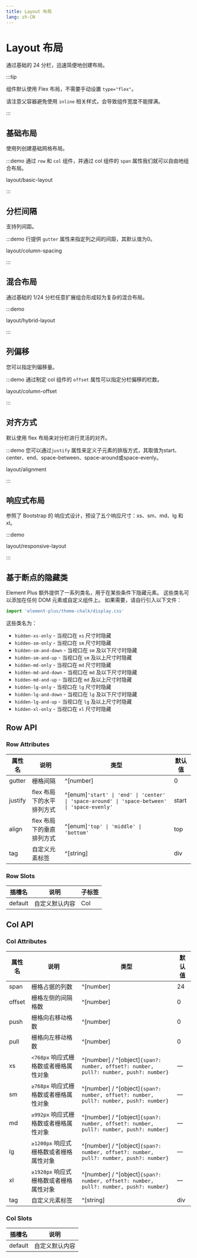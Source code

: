 ```yaml
---
title: Layout 布局
lang: zh-CN
---
```


# Layout 布局

通过基础的 24 分栏，迅速简便地创建布局。

:::tip

组件默认使用 Flex 布局，不需要手动设置 `type="flex"`。

请注意父容器避免使用 `inline` 相关样式，会导致组件宽度不能撑满。

:::

## 基础布局

使用列创建基础网格布局。

:::demo 通过 `row` 和 `col` 组件，并通过 col 组件的 `span` 属性我们就可以自由地组合布局。

layout/basic-layout

:::

## 分栏间隔

支持列间距。

:::demo 行提供 `gutter` 属性来指定列之间的间距，其默认值为0。

layout/column-spacing

:::

## 混合布局

通过基础的 1/24 分栏任意扩展组合形成较为复杂的混合布局。

:::demo

layout/hybrid-layout

:::

## 列偏移

您可以指定列偏移量。

:::demo 通过制定 col 组件的 `offset` 属性可以指定分栏偏移的栏数。

layout/column-offset

:::

## 对齐方式

默认使用 flex 布局来对分栏进行灵活的对齐。

:::demo 您可以通过`justify` 属性来定义子元素的排版方式，其取值为start、center、end、space-between、space-around或space-evenly。

layout/alignment

:::

## 响应式布局

参照了 Bootstrap 的 响应式设计，预设了五个响应尺寸：xs、sm、md、lg 和 xl。

:::demo

layout/responsive-layout

:::

## 基于断点的隐藏类

Element Plus 额外提供了一系列类名，用于在某些条件下隐藏元素。 这些类名可以添加在任何 DOM 元素或自定义组件上。 如果需要，请自行引入以下文件：

```js
import 'element-plus/theme-chalk/display.css'
```

这些类名为：

- `hidden-xs-only` - 当视口在 `xs` 尺寸时隐藏
- `hidden-sm-only` - 当视口在 `sm` 尺寸时隐藏
- `hidden-sm-and-down` - 当视口在 `sm` 及以下尺寸时隐藏
- `hidden-sm-and-up` - 当视口在 `sm` 及以上尺寸时隐藏
- `hidden-md-only` - 当视口在 `md` 尺寸时隐藏
- `hidden-md-and-down` - 当视口在 `md` 及以下尺寸时隐藏
- `hidden-md-and-up` - 当视口在 `md` 及以上尺寸时隐藏
- `hidden-lg-only` - 当视口在 `lg` 尺寸时隐藏
- `hidden-lg-and-down` - 当视口在 `lg` 及以下尺寸时隐藏
- `hidden-lg-and-up` - 当视口在 `lg` 及以上尺寸时隐藏
- `hidden-xl-only` - 当视口在 `xl` 尺寸时隐藏

## Row API

### Row Attributes

| 属性名     | 说明              | 类型                                                                                                | 默认值   |
| ------- | --------------- | ------------------------------------------------------------------------------------------------- | ----- |
| gutter  | 栅格间隔            | ^[number]                                                                                         | 0     |
| justify | flex 布局下的水平排列方式 | ^[enum]`'start' \| 'end' \| 'center' \| 'space-around' \| 'space-between' \| 'space-evenly'` | start |
| align   | flex 布局下的垂直排列方式 | ^[enum]`'top' \| 'middle' \| 'bottom'`                                                          | top   |
| tag     | 自定义元素标签         | ^[string]                                                                                         | div   |

### Row Slots

| 插槽名     | 说明      | 子标签 |
| ------- | ------- | --- |
| default | 自定义默认内容 | Col |

## Col API

### Col Attributes

| 属性名    | 说明                         | 类型                                                                                    | 默认值 |
| ------ | -------------------------- | ------------------------------------------------------------------------------------- | --- |
| span   | 栅格占据的列数                    | ^[number]                                                                             | 24  |
| offset | 栅格左侧的间隔格数                  | ^[number]                                                                             | 0   |
| push   | 栅格向右移动格数                   | ^[number]                                                                             | 0   |
| pull   | 栅格向左移动格数                   | ^[number]                                                                             | 0   |
| xs     | `<768px` 响应式栅格数或者栅格属性对象 | ^[number] / ^[object]`{span?: number, offset?: number, pull?: number, push?: number}` | —   |
| sm     | `≥768px` 响应式栅格数或者栅格属性对象    | ^[number] / ^[object]`{span?: number, offset?: number, pull?: number, push?: number}` | —   |
| md     | `≥992px` 响应式栅格数或者栅格属性对象    | ^[number] / ^[object]`{span?: number, offset?: number, pull?: number, push?: number}` | —   |
| lg     | `≥1200px` 响应式栅格数或者栅格属性对象   | ^[number] / ^[object]`{span?: number, offset?: number, pull?: number, push?: number}` | —   |
| xl     | `≥1920px` 响应式栅格数或者栅格属性对象   | ^[number] / ^[object]`{span?: number, offset?: number, pull?: number, push?: number}` | —   |
| tag    | 自定义元素标签                    | ^[string]                                                                             | div |

### Col Slots

| 插槽名     | 说明      |
| ------- | ------- |
| default | 自定义默认内容 |

<style lang="scss">
@use '../../examples/layout/index.scss';
</style>
